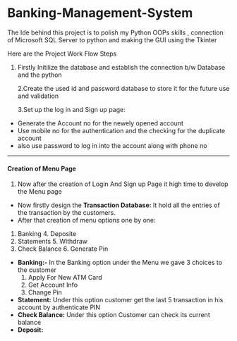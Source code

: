 # Banking-Management-System

The Ide behind this project is to polish my Python OOPs skills , connection of Microsoft SQL Server to python and making the GUI using the Tkinter

Here are the Project Work Flow Steps 

1. Firstly Initilize the database and establish the connection b/w Database and the python

   2.Create the used id and password database to store it for the future use and validation

   3.Set up the log in and Sign up page:

* Generate the Account no for the newely opened account
* Use mobile no for the authentication and the checking for the duplicate account
* also use password to log in into the account along with phone no

---

#### Creation of Menu Page 

1. Now after the creation of Login And Sign up Page it high time to develop the Menu page

* Now firstly design the **Transaction Database:** It hold all the entries of the transaction by the customers.
* After that creation of menu options one by one:

1. Banking                                            4. Deposite
2. Statements                                       5. Withdraw
3. Check Balance                                 6. Generate Pin

* **Banking:-** In the Banking option under the Menu we gave 3 choices to the customer
  1. Apply For New ATM Card
  2. Get Account Info
  3. Change Pin
* **Statement:** Under this option customer get the last 5 transaction in his account by authenticate PIN
* **Check Balance:** Under this option Customer can check its current balance
* **Deposit:**
